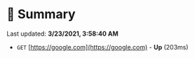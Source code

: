 # 📖 Summary
Last updated: **3/23/2021, 3:58:40 AM**

- `GET` [https://google.com](https://google.com) - **Up** (203ms)
